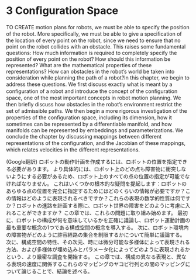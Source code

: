 # 3 Conﬁguration Space

TO CREATE motion plans for robots, we must be able to specify the position of the robot. More speciﬁcally, we must be able to give a speciﬁcation of the location of every point on the robot, since we need to ensure that no point on the robot collides with an obstacle.
This raises some fundamental questions: How much information is required to completely specify the position of every point on the robot? How should this information be represented? What are the mathematical properties of these representations? How can obstacles in the robot’s world be taken into consideration while planning the path of a robot?In this chapter, we begin to address these questions.
We ﬁrst discuss exactly what is meant by a conﬁguration of a robot and introduce the concept of the conﬁguration space, one of the most important concepts in robot motion planning.
We then brieﬂy discuss how obstacles in the robot’s environment restrict the set of admissible paths. 
We then begin a more rigorous investigation of the properties of the conﬁguration space, including its dimension, how it sometimes can be represented by a differentiable manifold, and how manifolds can be represented by embeddings and parameterizations.
We conclude the chapter by discussing mappings between different representations of the conﬁguration, and the Jacobian of these mappings, which relates velocities in the different representations.

(Google翻訳)
ロボットの動作計画を作成するには、ロボットの位置を指定できる必要があります。
より具体的には、ロボット上のどの点も障害物に衝突しないようにする必要があるため、ロボット上のすべての点の位置の指定が可能でなければなりません。
これはいくつかの根本的な疑問を提起します：ロボットのあらゆる点の位置を完全に指定するためにはどのくらいの情報が必要ですか？この情報はどのように表現されるべきですか？これらの表現の数学的性質は何ですか？ロボットの進路を計画する際に、ロボット世界の障害をどのように考慮に入れることができますか？
この章では、これらの問題に取り組み始めます。
最初に、ロボットの構成が何を意味しているかを正確に議論し、ロボット運動計画の最も重要な概念の1つである構成空間の概念を導入する。
次に、ロボット環境内の障害物がどのように許容経路の集合を制限するかについて簡単に議論する。
次に、構成空間の特性、その次元、時には微分可能な多様体によって表現される方法、および多様体が埋め込みとパラメータ化によってどのように表現されるかという、より厳密な調査を開始する。
この章では、構成の異なる表現と、異なる表現の速度に関係するこれらのマッピングのヤコビ行列との間のマッピングについて論じることで、結論を述べる。


